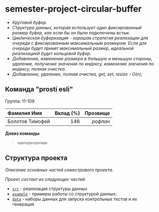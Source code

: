 # semester-project-circular-buffer


- _Круговой буфер._
- _Структура данных, которая использует один фиксированный размер буфер, как если бы он были подключены встык._
- _Циклическая буферизация - хорошая стратегия реализации для очереди с фиксированным максимальным размером. Если для очереди будет принят максимальный размер, идеальной реализацией будет кольцевой буфер._
- _Добавление, изменение размера в большую и меньшую стороны, удаление, получение значения по индексу, изменение значения по индексу, полная очистка._
- _Добавление, удаление, полная очистка, get, set, resize - O(n);_

## Команда "prosti esli"

Группа: 11-109


| Фамилия Имя   | Вклад (%) | Прозвище              |
| :---          |   ---:    |  ---:                 |
| Болотов Тимофей   | 146        |  _рофлан_             |


**Девиз команды**
> _чинчанчончин_
## Структура проекта

_Описание основных частей семестрового проекта._

_Проект состоит из следующих частей:_

- [`src`](src) - реализация структуры данных
- [`example`](example) - примеры работы со структурой данных;
- [`data`](data) - наборы данных для запуска контрольных тестов и их генерация
